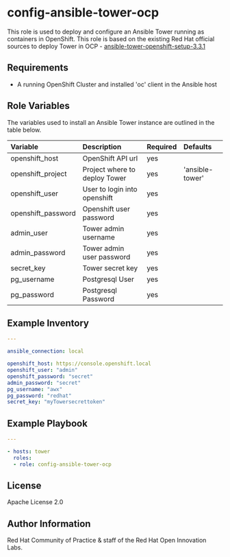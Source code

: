 config-ansible-tower-ocp
========================

This role is used to deploy and configure an Ansible Tower running as containers in OpenShift. This role is based on the existing Red Hat official sources to deploy Tower in OCP - [ansible-tower-openshift-setup-3.3.1](https://releases.ansible.com/ansible-tower/setup_openshift/ansible-tower-openshift-setup-3.3.1.tar.gz)

## Requirements

  - A running OpenShift Cluster and installed 'oc' client in the Ansible host


## Role Variables

The variables used to install an Ansible Tower instance are outlined in the table below.

| Variable | Description | Required | Defaults |
|:---------|:------------|:---------|:---------|
|openshift_host|OpenShift API url|yes||
|openshift_project|Project where to deploy Tower|yes|'ansible-tower'|
|openshift_user|User to login into openshift|yes||
|openshift_password|Openshift user password|yes||
|admin_user|Tower admin username|yes|
|admin_password|Tower admin user password|yes||
|secret_key|Tower secret key|yes||
|pg_username|Postgresql User|yes||
|pg_password|Postgresql Password|yes||


## Example Inventory

```yaml
---

ansible_connection: local

openshift_host: https://console.openshift.local
openshift_user: "admin"
openshift_password: "secret"
admin_password: "secret"
pg_username: "awx"
pg_password: "redhat"
secret_key: "myTowersecrettoken"
```

## Example Playbook

```yaml
---

- hosts: tower
  roles:
  - role: config-ansible-tower-ocp
```


License
-------

Apache License 2.0


Author Information
------------------

Red Hat Community of Practice & staff of the Red Hat Open Innovation Labs.
